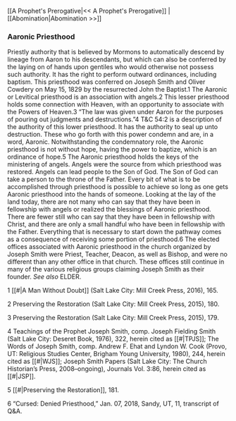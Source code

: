 [[A Prophet's Prerogative|<< A Prophet's Prerogative]]  |  [[Abomination|Abomination >>]]

### Aaronic Priesthood
Priestly authority that is believed by Mormons to automatically descend by lineage from Aaron to his descendants, but which can also be conferred by the laying on of hands upon gentiles who would otherwise not possess such authority. It has the right to perform outward ordinances, including baptism. This priesthood was conferred on Joseph Smith and Oliver Cowdery on May 15, 1829 by the resurrected John the Baptist.1 The Aaronic or Levitical priesthood is an association with angels.2 This lesser priesthood holds some connection with Heaven, with an opportunity to associate with the Powers of Heaven.3 “The law was given under Aaron for the purposes of pouring out judgments and destructions.”4 T&C 54:2 is a description of the authority of this lower priesthood. It has the authority to seal up unto destruction. These who go forth with this power condemn and are, in a word, Aaronic. Notwithstanding the condemnatory role, the Aaronic priesthood is not without hope, having the power to baptize, which is an ordinance of hope.5 The Aaronic priesthood holds the keys of the ministering of angels. Angels were the source from which priesthood was restored. Angels can lead people to the Son of God. The Son of God can take a person to the throne of the Father. Every bit of what is to be accomplished through priesthood is possible to achieve so long as one gets Aaronic priesthood into the hands of someone. Looking at the lay of the land today, there are not many who can say that they have been in fellowship with angels or realized the blessings of Aaronic priesthood. There are fewer still who can say that they have been in fellowship with Christ, and there are only a small handful who have been in fellowship with the Father. Everything that is necessary to start down the pathway comes as a consequence of receiving some portion of priesthood.6 The elected offices associated with Aaronic priesthood in the church organized by Joseph Smith were Priest, Teacher, Deacon, as well as Bishop, and were no different than any other office in that church. These offices still continue in many of the various religious groups claiming Joseph Smith as their founder. *See also* ELDER.



1
[[#|A Man Without Doubt]] (Salt Lake City: Mill Creek Press, 2016), 165.


2 Preserving the Restoration (Salt Lake City: Mill Creek Press, 2015), 180.


3 Preserving the Restoration (Salt Lake City: Mill Creek Press, 2015), 179.


4 Teachings of the Prophet Joseph Smith, comp. Joseph Fielding Smith (Salt Lake City: Deseret Book, 1976), 322, herein cited as [[#|TPJS]]; The Words of Joseph Smith, comp. Andrew F. Ehat and Lyndon W. Cook (Provo, UT: Religious Studies Center, Brigham Young University, 1980), 244, herein cited as [[#|WJS]]; Joseph Smith Papers (Salt Lake City: The Church Historian’s Press, 2008–ongoing), Journals Vol. 3:86, herein cited as [[#|JSP]].


5
[[#|Preserving the Restoration]], 181.


6 “Cursed: Denied Priesthood,” Jan. 07, 2018, Sandy, UT, 11, transcript of Q&A.